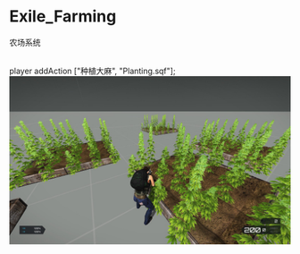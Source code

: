 # Exile_Farming
农场系统</br></br>

player addAction ["<t color='#FF0000'>种植大麻</t>", "Planting.sqf"];
<img src="/Farming.jpg">

